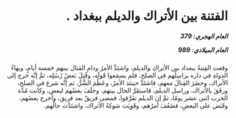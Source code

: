 <h1 dir="rtl">الفتنة بين الأتراك والديلم ببغداد .</h1>

<h5 dir="rtl">العام الهجري:  379

العام الميلادي: 989

</h5>

<p dir="rtl">وقعت الفِتنةُ ببغداد بين الأتراكِ والديلم، واشتَدَّ الأمرُ ودام القتال بينهم خمسة أيامٍ، وبهاءُ الدولةِ في داره يراسِلُهم في الصلح، فلم يسمَعوا قَولَه، وقُتِلَ بَعضُ رُسُلِه، ثمَّ إنَّه خرج إلى الأتراك، وحضَرَ القِتالَ معهم، فاشتَدَّ حينئذ الأمرُ، وعَظُمَ الشَّرُّ، ثم إنَّه شرع في الصلح، ورفَقَ بالأتراك، وراسل الديلم، فاستقَرَّ الحال بينهم، وحلَفَ بعضُهم لبعض، وكانت مُدَّة الحرب اثني عشر يومًا، ثمَّ إن الديلم تفَرَّقوا، فمضى فريقٌ بعد فريق، وأخرج بعضَهم، وقَبَض على البعضِ، فضَعُفَ أمرُهم، وقَوِيَت شوكةُ الأتراك، واشتَدَّت حالُهم.</p></br>
